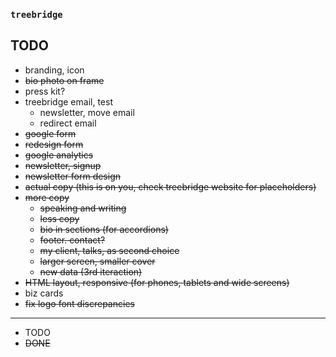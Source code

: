 ### `treebridge`

## TODO

- branding, icon
- ~~bio photo on frame~~
- press kit?
- treebridge email, test
  - newsletter, move email
  - redirect email
- ~~google form~~
- ~~redesign form~~
- ~~google analytics~~
- ~~newsletter, signup~~
- ~~newsletter form design~~
- ~~actual copy (this is on you, check treebridge website for placeholders)~~
- ~~more copy~~
   - ~~speaking and writing~~
   - ~~less copy~~
   - ~~bio in sections (for accordions)~~
   - ~~footer. contact?~~
   - ~~my client, talks, as second choice~~
   - ~~larger screen, smaller cover~~
   - ~~new data (3rd iteraction)~~
- ~~HTML layout, responsive (for phones, tablets and wide screens)~~
- biz cards
- ~~fix logo font discrepancies~~

--------

- TODO
- ~~DONE~~
